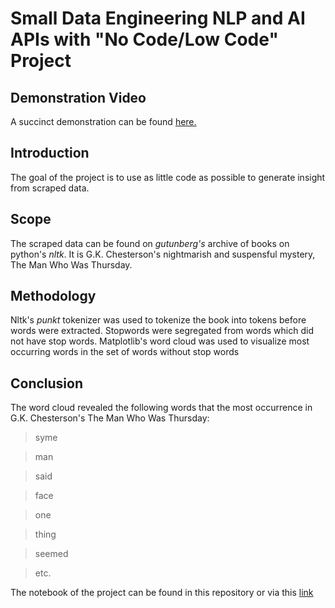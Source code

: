 # Small Data Engineering NLP and AI APIs with "No Code/Low Code" Project

## Demonstration Video
A succinct demonstration can be found [here.](https://www.youtube.com/watch?v=7Oq5TXsYY5U)

## Introduction
The goal of the project is to use as little code as possible to generate insight from scraped data.

## Scope
The scraped data can be found on *gutunberg's* archive of books on python's *nltk*. It is G.K. Chesterson's nightmarish and suspensful mystery, The Man Who Was Thursday. 

## Methodology
Nltk's *punkt* tokenizer was used to tokenize the book into tokens before words were extracted. Stopwords were segregated from words which did not have stop words. Matplotlib's word cloud was used to visualize most occurring words in the set of words without stop words

## Conclusion
The word cloud revealed the following words that the most occurrence in G.K. Chesterson's The Man Who Was Thursday:

>syme

>man

>said

>face

>one

>thing

>seemed

>etc.

The notebook of the project can be found in this repository or via this [link](https://github.com/johnowusuduah/No_Code_Low_Code_NLP_Project/blob/main/NLPNoCodeLowCodeNotebook.ipynb)





